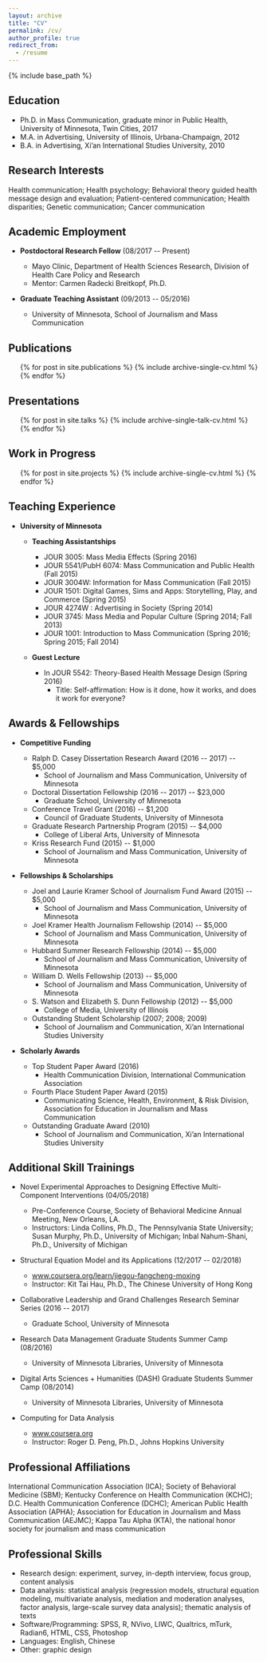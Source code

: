 ```yaml
---
layout: archive
title: "CV"
permalink: /cv/
author_profile: true
redirect_from:
  - /resume
---
```


{% include base_path %}

Education
------
* Ph.D. in Mass Communication, graduate minor in Public Health, University of Minnesota, Twin Cities, 2017
* M.A. in Advertising, University of Illinois, Urbana-Champaign, 2012
* B.A. in Advertising, Xi’an International Studies University, 2010

Research Interests
------
Health communication; Health psychology; Behavioral theory guided health message design and evaluation; Patient-centered communication; Health disparities; Genetic communication; Cancer communication 

Academic Employment
------
* **Postdoctoral Research Fellow** (08/2017 -- Present)  
  * Mayo Clinic, Department of Health Sciences Research, Division of Health Care Policy and Research
  * Mentor: Carmen Radecki Breitkopf, Ph.D.

* **Graduate Teaching Assistant** (09/2013 -- 05/2016)
  * University of Minnesota, School of Journalism and Mass Communication

Publications
------
  <ul>{% for post in site.publications %}
    {% include archive-single-cv.html %}
  {% endfor %}</ul>
  
Presentations
------
  <ul>{% for post in site.talks %}
    {% include archive-single-talk-cv.html %}
  {% endfor %}</ul>

Work in Progress
------
  <ul>{% for post in site.projects %}
    {% include archive-single-cv.html %}
  {% endfor %}</ul>

Teaching Experience
------
* **University of Minnesota** 
  * **Teaching Assistantships**
    * JOUR 3005: Mass Media Effects (Spring 2016)
    * JOUR 5541/PubH 6074: Mass Communication and Public Health (Fall 2015)
    * JOUR 3004W: Information for Mass Communication (Fall 2015)
    * JOUR 1501: Digital Games, Sims and Apps: Storytelling, Play, and Commerce (Spring 2015)
    * JOUR 4274W : Advertising in Society (Spring 2014)  
    * JOUR 3745: Mass Media and Popular Culture (Spring 2014; Fall 2013)
    * JOUR 1001: Introduction to Mass Communication (Spring 2016; Spring 2015; Fall 2014)
  
  * **Guest Lecture**
    * In JOUR 5542: Theory-Based Health Message Design (Spring 2016) 
      * Title: Self-affirmation: How is it done, how it works, and does it work for everyone?

Awards & Fellowships
------
* **Competitive Funding** 
  * Ralph D. Casey Dissertation Research Award (2016 -- 2017) -- $5,000
    * School of Journalism and Mass Communication, University of Minnesota 
  * Doctoral Dissertation Fellowship (2016 -- 2017) -- $23,000	 
    * Graduate School, University of Minnesota
  * Conference Travel Grant (2016) -- $1,200
    * Council of Graduate Students, University of Minnesota
  * Graduate Research Partnership Program (2015) -- $4,000
    *	College of Liberal Arts, University of Minnesota
  * Kriss Research Fund (2015) -- $1,000
    *	School of Journalism and Mass Communication, University of Minnesota
    
* **Fellowships & Scholarships** 
  * Joel and Laurie Kramer School of Journalism Fund Award (2015) -- $5,000
    * School of Journalism and Mass Communication, University of Minnesota
  * Joel Kramer Health Journalism Fellowship (2014) -- $5,000
    * School of Journalism and Mass Communication, University of Minnesota
  * Hubbard Summer Research Fellowship (2014) -- $5,000	
    * School of Journalism and Mass Communication, University of Minnesota
  * William D. Wells Fellowship (2013) -- $5,000
    * School of Journalism and Mass Communication, University of Minnesota
  * S. Watson and Elizabeth S. Dunn Fellowship (2012) -- $5,000
    * College of Media, University of Illinois
  * Outstanding Student Scholarship	(2007; 2008; 2009)
    * School of Journalism and Communication, Xi’an International Studies University
    
* **Scholarly Awards**  
  * Top Student Paper Award	(2016)
    *	Health Communication Division, International Communication Association
  * Fourth Place Student Paper Award (2015)
    *	Communicating Science, Health, Environment, & Risk Division, Association for Education in Journalism and Mass Communication
  * Outstanding Graduate Award (2010)
    *	School of Journalism and Communication, Xi’an International Studies University

Additional Skill Trainings
------
* Novel Experimental Approaches to Designing Effective Multi-Component Interventions (04/05/2018)
  * Pre-Conference Course, Society of Behavioral Medicine Annual Meeting, New Orleans, LA.
  * Instructors: Linda Collins, Ph.D., The Pennsylvania State University; Susan Murphy, Ph.D., University of Michigan; Inbal Nahum-Shani, Ph.D., University of Michigan
  
* Structural Equation Model and its Applications (12/2017 -- 02/2018) 
  * <a href="https://www.coursera.org/learn/jiegou-fangcheng-moxing" target="_blank">www.coursera.org/learn/jiegou-fangcheng-moxing</a>
  * Instructor: Kit Tai Hau, Ph.D., The Chinese University of Hong Kong

* Collaborative Leadership and Grand Challenges Research Seminar Series (2016 -- 2017)
  * Graduate School, University of Minnesota

* Research Data Management Graduate Students Summer Camp (08/2016)
  * University of Minnesota Libraries, University of Minnesota

* Digital Arts Sciences + Humanities (DASH) Graduate Students Summer Camp (08/2014) 
  * University of Minnesota Libraries, University of Minnesota

* Computing for Data Analysis
  * <a href="https://www.coursera.org" target="_blank">www.coursera.org</a>	
  * Instructor: Roger D. Peng, Ph.D., Johns Hopkins University

Professional Affiliations
------
International Communication Association (ICA); Society of Behavioral Medicine (SBM); Kentucky Conference on Health Communication (KCHC); D.C. Health Communication Conference (DCHC); American Public Health Association (APHA); Association for Education in Journalism and Mass Communication (AEJMC); Kappa Tau Alpha (KTA), the national honor society for journalism and mass communication

Professional Skills
------
* Research design: experiment, survey, in-depth interview, focus group, content analysis
* Data analysis: statistical analysis (regression models, structural equation modeling, multivariate analysis, mediation and moderation analyses, factor analysis, large-scale survey data analysis); thematic analysis of texts
* Software/Programming: SPSS, R, NVivo, LIWC, Qualtrics, mTurk, Radian6, HTML, CSS, Photoshop
* Languages: English, Chinese 
* Other: graphic design 


  
  
  
